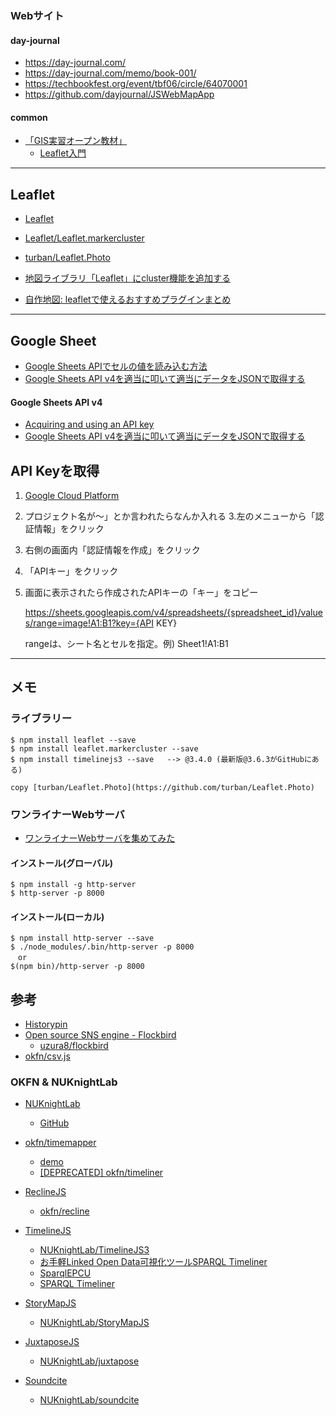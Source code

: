 ### Webサイト

#### day-journal
* <https://day-journal.com/>
* <https://day-journal.com/memo/book-001/>
* <https://techbookfest.org/event/tbf06/circle/64070001>
* <https://github.com/dayjournal/JSWebMapApp>

#### common

* [「GIS実習オープン教材」](https://gis-oer.github.io/gitbook/book/)
    - [Leaflet入門](https://gis-oer.github.io/gitbook/book/materials/web_gis/Leaflet/Leaflet.html)

----

Leaflet
----
* [Leaflet](https://leafletjs.com/)

* [Leaflet/Leaflet.markercluster](https://github.com/Leaflet/Leaflet.markercluster)
* [turban/Leaflet.Photo](https://github.com/turban/Leaflet.Photo)

* [地図ライブラリ「Leaflet」にcluster機能を追加する](https://qiita.com/mitch0807/items/52698a561d4255578657)
* [自作地図: leafletで使えるおすすめプラグインまとめ](https://qiita.com/pokohide/items/6329f1f92253ced23599)

----

Google Sheet
----
* [Google Sheets APIでセルの値を読み込む方法](https://qiita.com/howdy39/items/5473160c93030c386c2d)
* [Google Sheets API v4を適当に叩いて適当にデータをJSONで取得する](http://taiki-t.hatenablog.com/entry/2016/10/14/031124)


#### Google Sheets API v4 
* [Acquiring and using an API key ](https://developers.google.com/sheets/api/guides/authorizing#APIKey)
* [Google Sheets API v4を適当に叩いて適当にデータをJSONで取得する](http://taiki-t.hatenablog.com/entry/2016/10/14/031124)

API Keyを取得
---
1. [Google Cloud Platform](https://console.developers.google.com/apis/credentials)
2. プロジェクト名が〜」とか言われたらなんか入れる
3.左のメニューから「認証情報」をクリック
4. 右側の画面内「認証情報を作成」をクリック
5. 「APIキー」をクリック
6.  画面に表示されたら作成されたAPIキーの「キー」をコピー


    https://sheets.googleapis.com/v4/spreadsheets/{spreadsheet_id}/values/range=image!A1:B1?key={API KEY}

    rangeは、シート名とセルを指定。例) Sheet1!A1:B1

----

メモ
-----

### ライブラリー

    $ npm install leaflet --save
    $ npm install leaflet.markercluster --save
    $ npm install timelinejs3 --save   --> @3.4.0 (最新版@3.6.3がGitHubにある)

    copy [turban/Leaflet.Photo](https://github.com/turban/Leaflet.Photo)

### ワンライナーWebサーバ

* [ワンライナーWebサーバを集めてみた](https://qiita.com/sudahiroshi/items/e74d61d939f18779970d)

#### インストール(グローバル)
    
    $ npm install -g http-server
    $ http-server -p 8000

#### インストール(ローカル)

    $ npm install http-server --save
    $ ./node_modules/.bin/http-server -p 8000
    　or
    $(npm bin)/http-server -p 8000

参考
----
* [Historypin](https://www.historypin.org/en/)
* [Open source SNS engine -  Flockbird](https://demo.flockbird.uzura.work/)
    - [uzura8/flockbird](https://github.com/uzura8/flockbird)
* [okfn/csv.js](https://github.com/okfn/csv.js)

### OKFN & NUKnightLab
* [NUKnightLab](https://knightlab.northwestern.edu/community/)
    - [GitHub](https://github.com/NUKnightLab/)
* [okfn/timemapper](https://github.com/okfn/timemapper)
    - [demo](https://timemapper.okfnlabs.org/)
    - [[DEPRECATED] okfn/timeliner](https://github.com/okfn/timeliner)
* [ReclineJS](http://okfnlabs.org/recline/)
    - [okfn/recline](https://github.com/okfn/recline)
* [TimelineJS](https://timeline.knightlab.com/)
    - [NUKnightLab/TimelineJS3](https://github.com/NUKnightLab/TimelineJS3)
    - [お手軽Linked Open Data可視化ツールSPARQL Timeliner ](https://www.slideshare.net/uedayou/linked-open-datasparql-timeliner)
    - [SparqlEPCU](http://lodcu6.isc.chubu.ac.jp/SparqlEPCU/)
    - [SPARQL Timeliner](http://uedayou.net/SPARQLTimeliner/)

* [StoryMapJS](https://storymap.knightlab.com/)
    - [NUKnightLab/StoryMapJS](https://github.com/NUKnightLab/StoryMapJS)
* [JuxtaposeJS](https://juxtapose.knightlab.com/)
    - [NUKnightLab/juxtapose](https://github.com/NUKnightLab/juxtapose)
* [Soundcite](http://soundcite.knightlab.com/)
    - [NUKnightLab/soundcite](https://github.com/NUKnightLab/soundcite)
